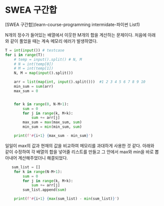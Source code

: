 # SWEA 구간합
[SWEA 구간합](learn-course-programming intermidate-파이썬 List1)

N개의 정수가 들어있는 배열에서 이웃한 M개의 합을 계산하는 문제이다. 
처음에 아래와 같이 풀었을 때는 계속 메모리 에러가 발생하였다. 

```python
T = int(input()) # testcase 
for i in range(T):
    # temp = input().split() # N, M
    # N = int(temp[0])
    # M = int(temp[1])
    N, M = map(input().split())

    arr = list(map(int, input().split()))  #1 2 3 4 5 6 7 8 9 10
    min_sum = sum(arr)
    max_sum = 0


    for k in range(0, N-M+1):
        sum = 0
        for j in range(k, M+k):
            sum += arr[j]
        max_sum = max(max_sum, sum)
        min_sum = min(min_sum, sum)

    print(f'#{i+1} {max_sum - min_sum}')
```
일일이 max의 값과 현재의 값을 비교하여 메모리를 과대하게 사용한 것 같다. 
아래와 같이 수정하여 각 배열의 합을 넣어줄 리스트를 만들고 그 안에서 max와 min을 바로 뽑아내어 계산해주었더니 해결되었다. 
```python
   sum_list = []
    for k in range(N-M+1):
        sum = 0
        for j in range(k, M+k):
            sum += arr[j]
        sum_list.append(sum)

    print(f'#{i+1} {max(sum_list) - min(sum_list)}')
```

